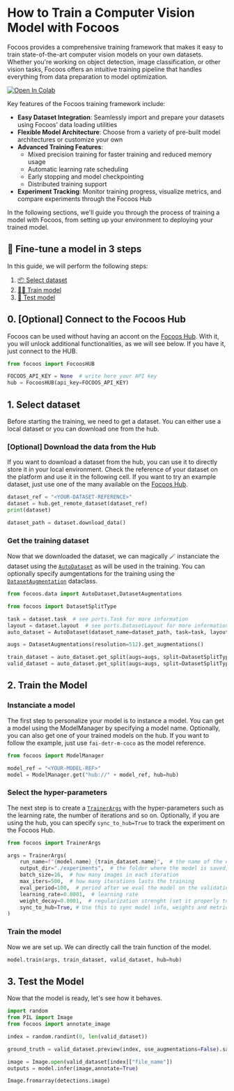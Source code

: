 # How to Train a Computer Vision Model with Focoos

Focoos provides a comprehensive training framework that makes it easy to train state-of-the-art computer vision models on your own datasets. Whether you're working on object detection, image classification, or other vision tasks, Focoos offers an intuitive training pipeline that handles everything from data preparation to model optimization.

[![Open In Colab](https://colab.research.google.com/assets/colab-badge.svg)](https://colab.research.google.com/github/FocoosAI/focoos/blob/main/tutorials/training.ipynb)

Key features of the Focoos training framework include:

- **Easy Dataset Integration**: Seamlessly import and prepare your datasets using Focoos' data loading utilities
- **Flexible Model Architecture**: Choose from a variety of pre-built model architectures or customize your own
- **Advanced Training Features**:
    - Mixed precision training for faster training and reduced memory usage
    - Automatic learning rate scheduling
    - Early stopping and model checkpointing
    - Distributed training support
- **Experiment Tracking**: Monitor training progress, visualize metrics, and compare experiments through the Focoos Hub

In the following sections, we'll guide you through the process of training a model with Focoos, from setting up your environment to deploying your trained model.

## 🎨 Fine-tune a model in 3 steps

In this guide, we will perform the following steps:

1. [📦 Select dataset](#1-select-dataset)
2. [🏃‍♂️ Train model](#2-train-the-model)
3. [🧪 Test model](#3-test-the-model)

## 0. \[Optional\] Connect to the Focoos Hub

Focoos can be used without having an accont on the [Focoos Hub](http://app.focoos.ai). With it, you will unlock additional functionalities, as we will see below. If you have it, just connect to the HUB.

```python
from focoos import FocoosHUB

FOCOOS_API_KEY = None  # write here your API key
hub = FocoosHUB(api_key=FOCOOS_API_KEY)
```

## 1. Select dataset

Before starting the training, we need to get a dataset. You can either use a local dataset or you can download one from the hub.

### \[Optional\] Download the data from the Hub
If you want to download a dataset from the hub, you can use it to directly store it in your local environment.
Check the reference of your dataset on the platform and use it in the following cell. If you want to try an example dataset, just use one of the many available on the [Focoos Hub](http://app.focoos.ai).

```python
dataset_ref = "<YOUR-DATASET-REFERENCE>"
dataset = hub.get_remote_dataset(dataset_ref)
print(dataset)

dataset_path = dataset.download_data()
```

### Get the training dataset

Now that we downloaded the dataset, we can magically 🪄 instanciate the dataset using the [`AutoDataset`](/focoos/api/auto_dataset/#focoos.data.auto_dataset.AutoDataset) as will be used in the training. You can optionally specify aumgentations for the training using the [`DatasetAugmentation`](/focoos/api/auto_dataset/#focoos.data.default_aug.DatasetAugmentations) dataclass.

```python
from focoos.data import AutoDataset,DatasetAugmentations

from focoos import DatasetSplitType

task = dataset.task  # see ports.Task for more information
layout = dataset.layout  # see ports.DatasetLayout for more information
auto_dataset = AutoDataset(dataset_name=dataset_path, task=task, layout=layout)

augs = DatasetAugmentations(resolution=512).get_augmentations()

train_dataset = auto_dataset.get_split(augs=augs, split=DatasetSplitType.TRAIN)
valid_dataset = auto_dataset.get_split(augs=augs, split=DatasetSplitType.VAL)
```

## 2. Train the Model

### Instanciate a model
The first step to personalize your model is to instance a model. You can get a model using the ModelManager by specifying a model name. Optionally, you can also get one of your trained models on the hub. If you want to follow the example, just use `fai-detr-m-coco` as the model reference.

```python
from focoos import ModelManager

model_ref = "<YOUR-MODEL-REF>"
model = ModelManager.get("hub://" + model_ref, hub=hub)
```

### Select the hyper-parameters
The next step is to create a [`TrainerArgs`](/focoos/api/ports/#focoos.ports.TrainerArgs) with the hyper-parameters such as the learning rate, the number of iterations and so on.
Optionally, if you are using the hub, you can specify `sync_to_hub=True` to track the experiment on the Focoos Hub.

```python
from focoos import TrainerArgs

args = TrainerArgs(
    run_name=f"{model.name}_{train_dataset.name}",  # the name of the experiment
    output_dir="./experiments",  # the folder where the model is saved, DEFAULT  ~/FocoosAI/models"
    batch_size=16,  # how many images in each iteration
    max_iters=500,  # how many iterations lasts the training
    eval_period=100,  # period after we eval the model on the validation (in iterations)
    learning_rate=0.0001,  # learning rate
    weight_decay=0.0001,  # regularization strenght (set it properly to avoid under/over fitting)
    sync_to_hub=True, # Use this to sync model info, weights and metrics on the platform
)
```

### Train the model
Now we are set up. We can directly call the train function of the model.

```python
model.train(args, train_dataset, valid_dataset, hub=hub)
```


## 3. Test the Model
Now that the model is ready, let's see how it behaves.

```python
import random
from PIL import Image
from focoos import annotate_image

index = random.randint(0, len(valid_dataset))

ground_truth = valid_dataset.preview(index, use_augmentations=False).save("ground_truth.jpg")

image = Image.open(valid_dataset[index]["file_name"])
outputs = model.infer(image,annotate=True)

Image.fromarray(detections.image)
```
